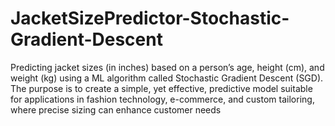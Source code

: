 # JacketSizePredictor-Stochastic-Gradient-Descent
Predicting jacket sizes (in inches) based on a person’s age, height (cm), and weight (kg) using a ML algorithm called Stochastic Gradient Descent (SGD). The purpose is to create a simple, yet effective, predictive model suitable for applications in fashion technology, e-commerce, and custom tailoring, where precise sizing can enhance customer needs

